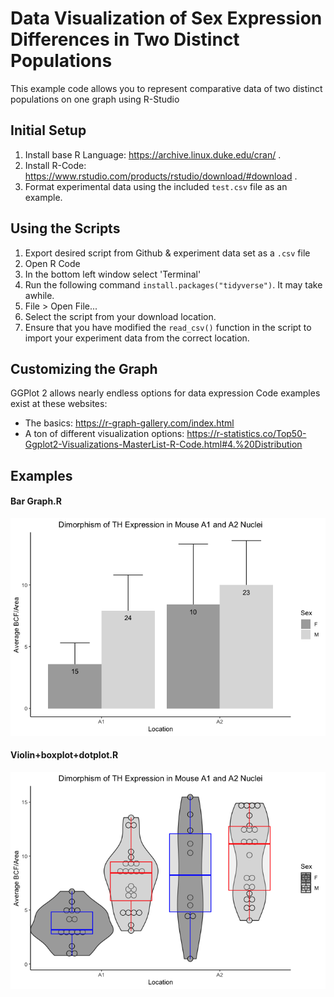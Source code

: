 # Data Visualization of Sex Expression Differences in Two Distinct Populations

This example code allows you to represent comparative data of two distinct populations on one graph using R-Studio

## Initial Setup
1. Install base R Language: https://archive.linux.duke.edu/cran/ .
2. Install R-Code: https://www.rstudio.com/products/rstudio/download/#download .
3. Format experimental data using the included `test.csv` file as an example.

## Using the Scripts
1. Export desired script from Github & experiment data set as a `.csv` file
2. Open R Code
3. In the bottom left window select 'Terminal'
4. Run the following command `install.packages("tidyverse")`. It may take awhile.
5. File > Open File...
6. Select the script from your download location.
7. Ensure that you have modified the `read_csv()` function in the script to import your experiment data from the correct location.

## Customizing the Graph
GGPlot 2 allows nearly endless options for data expression
Code examples exist at these websites:
* The basics: https://r-graph-gallery.com/index.html
* A ton of different visualization options: https://r-statistics.co/Top50-Ggplot2-Visualizations-MasterList-R-Code.html#4.%20Distribution 


## Examples
#### Bar Graph.R
![Bar Graph Example](https://github.com/seanalewine/data-viz-sex-epression/blob/main/images/Bar%20Graph.png?raw=true)
#### Violin+boxplot+dotplot.R
![Violin Plot Example](https://github.com/seanalewine/data-viz-sex-epression/blob/main/images/Violin%20Plot.png?raw=true)
